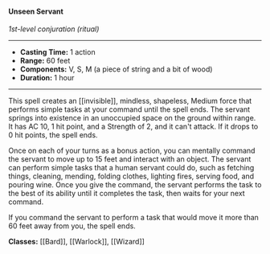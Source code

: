 #### Unseen Servant
*1st-level conjuration (ritual)*
___
- **Casting Time:** 1 action
- **Range:** 60 feet
- **Components:** V, S, M (a piece of string and a bit of wood)
- **Duration:** 1 hour
---
This spell creates an [[invisible]], mindless, shapeless, Medium force that performs simple tasks at your command until the spell ends. The servant springs into existence in an unoccupied space on the ground within range. It has AC 10, 1 hit point, and a Strength of 2, and it can't attack. If it drops to 0 hit points, the spell ends.

Once on each of your turns as a bonus action, you can mentally command the servant to move up to 15 feet and interact with an object. The servant can perform simple tasks that a human servant could do, such as fetching things, cleaning, mending, folding clothes, lighting fires, serving food, and pouring wine. Once you give the command, the servant performs the task to the best of its ability until it completes the task, then waits for your next command.

If you command the servant to perform a task that would move it more than 60 feet away from you, the spell ends.

**Classes:** [[Bard]], [[Warlock]], [[Wizard]]